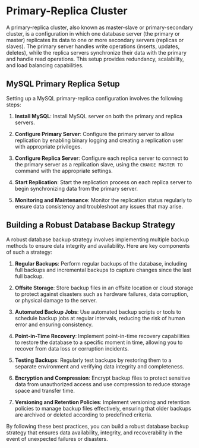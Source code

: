 # Primary-Replica Cluster

A primary-replica cluster, also known as master-slave or primary-secondary cluster, is a configuration in which one database server (the primary or master) replicates its data to one or more secondary servers (replicas or slaves). The primary server handles write operations (inserts, updates, deletes), while the replica servers synchronize their data with the primary and handle read operations. This setup provides redundancy, scalability, and load balancing capabilities.

## MySQL Primary Replica Setup

Setting up a MySQL primary-replica configuration involves the following steps:

1. **Install MySQL**: Install MySQL server on both the primary and replica servers.

2. **Configure Primary Server**: Configure the primary server to allow replication by enabling binary logging and creating a replication user with appropriate privileges.

3. **Configure Replica Server**: Configure each replica server to connect to the primary server as a replication slave, using the `CHANGE MASTER TO` command with the appropriate settings.

4. **Start Replication**: Start the replication process on each replica server to begin synchronizing data from the primary server.

5. **Monitoring and Maintenance**: Monitor the replication status regularly to ensure data consistency and troubleshoot any issues that may arise.

## Building a Robust Database Backup Strategy

A robust database backup strategy involves implementing multiple backup methods to ensure data integrity and availability. Here are key components of such a strategy:

1. **Regular Backups**: Perform regular backups of the database, including full backups and incremental backups to capture changes since the last full backup.

2. **Offsite Storage**: Store backup files in an offsite location or cloud storage to protect against disasters such as hardware failures, data corruption, or physical damage to the server.

3. **Automated Backup Jobs**: Use automated backup scripts or tools to schedule backup jobs at regular intervals, reducing the risk of human error and ensuring consistency.

4. **Point-in-Time Recovery**: Implement point-in-time recovery capabilities to restore the database to a specific moment in time, allowing you to recover from data loss or corruption incidents.

5. **Testing Backups**: Regularly test backups by restoring them to a separate environment and verifying data integrity and completeness.

6. **Encryption and Compression**: Encrypt backup files to protect sensitive data from unauthorized access and use compression to reduce storage space and transfer time.

7. **Versioning and Retention Policies**: Implement versioning and retention policies to manage backup files effectively, ensuring that older backups are archived or deleted according to predefined criteria.

By following these best practices, you can build a robust database backup strategy that ensures data availability, integrity, and recoverability in the event of unexpected failures or disasters.
